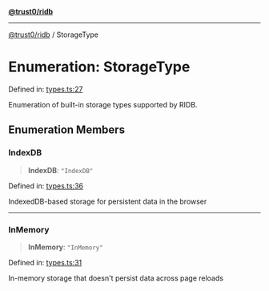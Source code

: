 [**@trust0/ridb**](../README.md)

***

[@trust0/ridb](../README.md) / StorageType

# Enumeration: StorageType

Defined in: [types.ts:27](https://github.com/trust0-project/RIDB/blob/4b79ddca2ee05b225072db9bc2dce55017bb2d2e/packages/ridb/src/types.ts#L27)

Enumeration of built-in storage types supported by RIDB.

## Enumeration Members

### IndexDB

> **IndexDB**: `"IndexDB"`

Defined in: [types.ts:36](https://github.com/trust0-project/RIDB/blob/4b79ddca2ee05b225072db9bc2dce55017bb2d2e/packages/ridb/src/types.ts#L36)

IndexedDB-based storage for persistent data in the browser

***

### InMemory

> **InMemory**: `"InMemory"`

Defined in: [types.ts:31](https://github.com/trust0-project/RIDB/blob/4b79ddca2ee05b225072db9bc2dce55017bb2d2e/packages/ridb/src/types.ts#L31)

In-memory storage that doesn't persist data across page reloads
